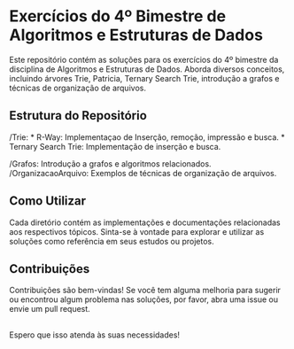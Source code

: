 # Exercícios do 4º Bimestre de Algoritmos e Estruturas de Dados
Este repositório contém as soluções para os exercícios do 4º bimestre da disciplina de Algoritmos e Estruturas de Dados. Aborda diversos conceitos, incluindo árvores Trie, Patricia, Ternary Search Trie, introdução a grafos e técnicas de organização de arquivos.

## Estrutura do Repositório
/Trie:
    * R-Way: Implementaçao de Inserção, remoção, impressão e busca.
    * Ternary Search Trie: Implementação de inserção e busca.  
  
/Grafos: Introdução a grafos e algoritmos relacionados.  
/OrganizacaoArquivo: Exemplos de técnicas de organização de arquivos.  

## Como Utilizar
Cada diretório contém as implementações e documentações relacionadas aos respectivos tópicos. Sinta-se à vontade para explorar e utilizar as soluções como referência em seus estudos ou projetos.

## Contribuições
Contribuições são bem-vindas! Se você tem alguma melhoria para sugerir ou encontrou algum problema nas soluções, por favor, abra uma issue ou envie um pull request.

##

Espero que isso atenda às suas necessidades!
